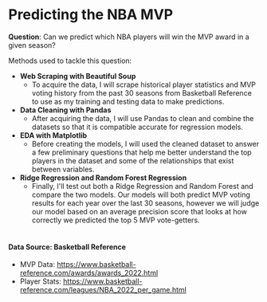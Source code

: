 # Predicting the NBA MVP


<b>Question</b>: Can we predict which NBA players will win the MVP award in a given season? 

Methods used to tackle this question:
- <b>Web Scraping with Beautiful Soup</b>
  - To acquire the data, I will scrape historical player statistics and MVP voting history from the past 30 seasons from Basketball Reference to use as my training and testing data to make predictions.
- <b>Data Cleaning with Pandas</b>
  - After acquiring the data, I will use Pandas to clean and combine the datasets so that it is compatible accurate for regression models.
- <b>EDA with Matplotlib</b>
  - Before creating the models, I will used the cleaned dataset to answer a few preliminary questions that help me better understand the top players in the dataset and some of the relationships that exist between variables.
- <b>Ridge Regression and Random Forest Regression</b>
  - Finally, I'll test out both a Ridge Regression and Random Forest and compare the two models. Our models will both predict MVP voting results for each year over the last 30 seasons, however we will judge our model based on an average precision score that looks at how correctly we predicted the top 5 MVP vote-getters.
<br><br>
#### Data Source: Basketball Reference
- MVP Data: https://www.basketball-reference.com/awards/awards_2022.html
- Player Stats: https://www.basketball-reference.com/leagues/NBA_2022_per_game.html
